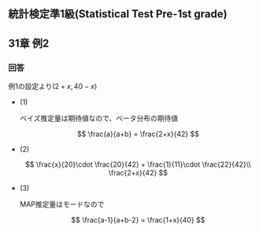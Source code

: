 ## 統計検定準1級(Statistical Test Pre-1st grade)
## 31章 例2
### 回答

例1の設定より$(2+x, 40-x)$

- (1)
    
    ベイズ推定量は期待値なので、ベータ分布の期待値
    
    $$
    \frac{a}{a+b} = \frac{2+x}{42}
    $$
    
- (2)
    
    $$
    \frac{x}{20}\cdot \frac{20}{42} + \frac{1}{11}\cdot \frac{22}{42}\\
    \frac{2+x}{42}
    $$
    
- (3)
    
    MAP推定量はモードなので
    
    $$
    \frac{a-1}{a+b-2} = \frac{1+x}{40}
    $$